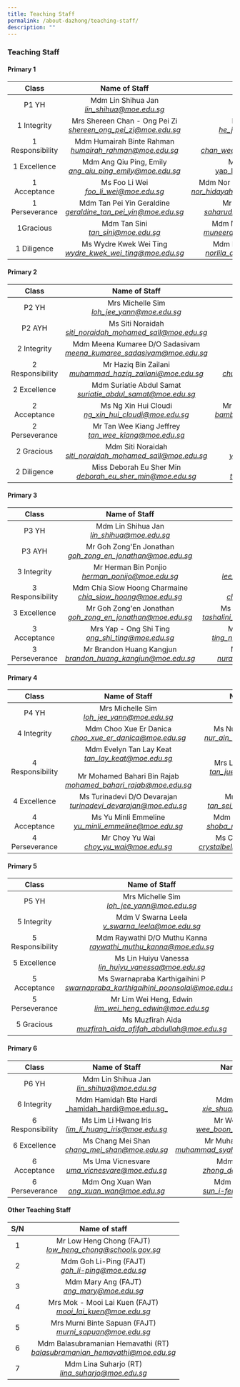 ```yaml
---
title: Teaching Staff
permalink: /about-dazhong/teaching-staff/
description: ""
---
```

### Teaching Staff

#### Primary 1

| Class 	| Name of Staff<br> 	| Name of Staff 	|
|:---:	|:---:	|:---:	|
|  P1 YH 	| Mdm Lin Shihua Jan<br>_[lin\_shihua@moe.edu.sg](mailto:lin_shihua@moe.edu.sg)_ 	|  	|
|  1 Integrity 	| Mrs Shereen Chan - Ong Pei Zi<br>_[shereen_ong_pei_zi@moe.edu.sg](mailto:shereen_ong_pei_zi@moe.edu.sg)_ 	|  Mdm He Jingwen<br>_[he_jingwen@moe.edu.sg](mailto:he_jingwen@moe.edu.sg)_|
| 1 Responsibility 	| Mdm Humairah Binte Rahman <br>_[humairah_rahman@moe.edu.sg](mailto:HUMAIRAH_RAHMAN@moe.edu.sg)_ 	| Mrs Dawn Kuah<br>_[chan_wee_teng_dawn@moe.edu.sg](mailto:chan_wee_teng_dawn@moe.edu.sg)_ 	|
|  1 Excellence 	|   Mdm Ang Qiu Ping, Emily<br>_[ang_qiu_ping_emily@moe.edu.sg](mailto:ang_qiu_ping_emily@moe.edu.sg)_  	| Mdm Yap Lay Hong <br>[yap_lay_hong@moe.edu.sg](mailto:yap_lay_hong@moe.edu.sg) 	|
|  1 Acceptance 	| Ms Foo Li Wei<br>_[foo_li_wei@moe.edu.sg](mailto:foo_li_wei@moe.edu.sg)_   	|  Mdm Nor Hidayah Bte Abdul Rahman <br>_[nor_hidayah_abdul_rahman@moe.edu.sg](mailto:nor_hidayah_abdul_rahman@moe.edu.sg)_ 	|
|  1 Perseverance 	| Mdm Tan Pei Yin Geraldine<br>_[geraldine_tan_pei_yin@moe.edu.sg](mailto:geraldine_tan_pei_yin@moe.edu.sg)_ 	| Mr Saharudin B Osman<br>_[saharudin_b_osman@moe.edu.sg](mailto:saharudin_b_osman@moe.edu.sg)_ 	|
|  1Gracious 	| Mdm Tan Sini<br>_[tan_sini@moe.edu.sg](mailto:tan_sini@moe.edu.sg)_ 	| Mdm Muneera Bte Abu Bakar<br>_[muneera_abu_bakar@moe.edu.sg](mailto:muneera_abu_bakar@moe.edu.sg)_ 	|
|  1 Diligence 	| Ms Wydre Kwek Wei Ting<br>_[wydre_kwek_wei_ting@moe.edu.sg](mailto:wydre_kwek_wei_ting@moe.edu.sg)_   	| Mdm Norlila Bte Abdul Ghani<br>_[norlila_abdul_ghani@moe.edu.sg](mailto:norlila_abdul_ghani@moe.edu.sg)_ 	|


#### Primary 2

| Class 	| Name of Staff 	| Name of Staff 	|
|:---:	|:---:	|:---:	|
| P2 YH 	| Mrs Michelle Sim<br>_[loh_jee_yann@moe.edu.sg](mailto:loh_jee_yann@moe.edu.sg)_<br> 	|  	|
| P2 AYH 	| Ms Siti Noraidah <br>_[siti_noraidah_mohamed_sall@moe.edu.sg](mailto:siti_noraidah_mohamed_sall@moe.edu.sg)_<br> 	|  	|
| 2 Integrity  	| Mdm Meena Kumaree D/O Sadasivam<br>_[meena_kumaree_sadasivam@moe.edu.sg](mailto:meena_kumaree_sadasivam@moe.edu.sg)_ 	| Ms Lin Meiling<br>_[lin_meiling@moe.edu.sg](mailto:lin_meiling@moe.edu.sg)_ 	|
| 2 Responsibility 	| Mr Haziq Bin Zailani<br>_[muhammad_haziq_zailani@moe.edu.sg](mailto:muhammad_haziq_zailani@moe.edu.sg)_ 	| Ms Chu Yun Li Lynnette<br>_[chu_yun_li_lynnette@moe.edu.sg](mailto:chu_yun_li_lynnette@moe.edu.sg)_  	|
|  2 Excellence 	| Mdm Suriatie Abdul Samat<br>_[suriatie_abdul_samat@moe.edu.sg](mailto:suriatie_abdul_samat@moe.edu.sg)_ 	| Ms Grace Tan<br>_[grace_tan@moe.edu.sg](mailto:grace_tan@moe.edu.sg)_ 	|
|  2 Acceptance 	| Ms Ng Xin Hui Cloudi<br>_[ng_xin_hui_cloudi@moe.edu.sg ](mailto:ng_xin_hui_cloudi@moe.edu.sg )_  	| Mr Bambang Edy Sugianto B M B<br>_[bambang_edy_sugianto@moe.edu.sg](mailto:bambang_edy_sugianto@moe.edu.sg)_   	|
|  2 Perseverance 	| Mr Tan Wee Kiang Jeffrey<br>_[tan_wee_kiang@moe.edu.sg](mailto:tan_wee_kiang@moe.edu.sg)_ 	| Mdm Chen Xiang<br>_[chen_xiang@moe.edu.sg](mailto:chen_xiang@moe.edu.sg)_ 	|
|  2 Gracious 	| Mdm Siti Noraidah <br>_[siti_noraidah_mohamed_sall@moe.edu.sg](mailto:siti_noraidah_mohamed_sall@moe.edu.sg)_	| Mr Yan Teck Whye<br>_[yan_teck_whye@moe.edu.sg](mailto:yan_teck_whye@moe.edu.sg)_  	|
|  2 Diligence  	| Miss Deborah Eu Sher Min<br>_[deborah\_eu\_sher\_min@moe.edu.sg](mailto:deborah_eu_sher_min@moe.edu.sg)_ 	|  Mr Tan Chin Whee Samuel<br>_[tan_chin_whee@moe.edu.sg](mailto:tan_chin_whee@moe.edu.sg)_  	|

#### Primary 3

| Class 	| Name of Staff 	| Name of Staff 	|
|:---:	|:---:	|:---:	|
| P3 YH 	| Mdm Lin Shihua Jan<br>_[lin_shihua@moe.edu.sg](mailto:lin_shihua@moe.edu.sg)_   	| <br>  	|
| P3 AYH 	| Mr Goh Zong'En Jonathan<br>_[goh_zong_en_jonathan@moe.edu.sg](mailto:goh_zong_en_jonathan@moe.edu.sg)_   	| <br>  	|
|  3 Integrity 	| Mr Herman Bin Ponjio<br>_[herman_ponijo@moe.edu.sg](mailto:herman_ponijo@moe.edu.sg)_ 	| Mdm Lee Siew Teng <br>_[lee_siew_teng@moe.edu.sg](mailto:lee_siew_teng@moe.edu.sg)_ 	|
| 3 Responsibility 	| Mdm Chia Siow Hoong Charmaine<br>_[chia_siow_hoong@moe.edu.sg](mailto:chia_siow_hoong@moe.edu.sg)_  	| Mdm Chen Liqin<br>_[chen_li_qin@moe.edu.sg](mailto:chen_li_qin@moe.edu.sg)_   	|
|    3 Excellence 	| Mr Goh Zong'en Jonathan<br>_[goh_zong_en_jonathan@moe.edu.sg](mailto:goh_zong_en_jonathan@moe.edu.sg)_ 	| Ms Tashalini K P Sathasivam<br>_[tashalini_k_p_sathasivam@moe.edu.sg](mailto:tashalini_k_p_sathasivam@moe.edu.sg)_ 	|
|  3 Acceptance 	| Mrs Yap - Ong Shi Ting<br>_[ong_shi_ting@moe.edu.sg](mailto:ong_shi_ting@moe.edu.sg)_ 	| Ms Ting Ning Xin Jessie<br>_[ting_ning_xin_jessie@moe.edu.sg](mailto:ting_ning_xin_jessie@moe.edu.sg)_ 	|
|   3 Perseverance 	| Mr Brandon Huang Kangjun<br>_[brandon_huang_kangjun@moe.edu.sg](mailto:brandon_huang_kangjun@moe.edu.sg)_ 	|  Mdm Nuraishah Jamal <br>_[nuraishah_jamal@moe.edu.sg](mailto:nuraishah_jamal@moe.edu.sg)_ 	|

#### Primary 4

| Class 	| Name of Staff 	| Name of Staff 	|
|:---:	|:---:	|:---:	|
| P4 YH 	| Mrs Michelle Sim<br>_[loh_jee_yann@moe.edu.sg](mailto:loh_jee_yann@moe.edu.sg)_ 	|  	|
|  4 Integrity 	| Mdm Choo Xue Er Danica<br> _[choo_xue_er_danica@moe.edu.sg](mailto:choo_xue_er_danica@moe.edu.sg)_  	| Ms Nur Ain Binti Borhan<br>_[nur_ain_borhan@moe.edu.sg](mailto:nur_ain_borhan@moe.edu.sg)_ 	|
| 4 Responsibility 	| Mdm Evelyn Tan Lay Keat<br>_[tan_lay_keat@moe.edu.sg](mailto:tan_lay_keat@moe.edu.sg)_<br><br>Mr Mohamed Bahari Bin Rajab<br>_[mohamed_bahari_rajab@moe.edu.sg](mailto:mohamed_bahari_rajab@moe.edu.sg)_	| Mrs Lim - Tan Jue Ying <br>_[tan_jue_ying@moe.edu.sg](mailto:tan_jue_ying@moe.edu.sg)_<br> 	|
|    4 Excellence 	| Ms Turinadevi D/O Devarajan<br>_[turinadevi_devarajan@moe.edu.sg](mailto:turinadevi_devarajan@moe.edu.sg)_ 	| Mr Tan Sei Hiong<br>_[tan_sei_hiong@moe.edu.sg](mailto:tan_sei_hiong@moe.edu.sg)_ 	|
|   4 Acceptance 	| Ms Yu Minli Emmeline<br>_[yu_minli_emmeline@moe.edu.sg](mailto:yu_minli_emmeline@moe.edu.sg)_  	| Mdm Shoba D/O Mohan<br>_[shoba_mohan@moe.edu.sg](mailto:shoba_mohan@moe.edu.sg)_ 	|
|   4 Perseverance 	| Mr Choy Yu Wai<br>_[choy_yu_wai@moe.edu.sg](mailto:choy_yu_wai@moe.edu.sg)_   	| Ms Crystalbelle Chang<br>_[crystalbelle_chang@moe.edu.sg](mailto:crystalbelle_chang@moe.edu.sg)_ 	|


#### Primary 5

| Class 	| Name of Staff 	| Name of Staff 	|
|:---:	|:---:	|:---:	|
| P5 YH 	| Mrs Michelle Sim<br>_[loh_jee_yann@moe.edu.sg](mailto:loh_jee_yann@moe.edu.sg)_    	|  	|
| 5 Integrity  	| Mdm V Swarna Leela<br>_[v_swarna_leela@moe.edu.sg](mailto:v_swarna_leela@moe.edu.sg)_ 	| Mdm Sun Ming Ming<br>_[sun_mingming@moe.edu.sg](mailto:sun_mingming@moe.edu.sg)_  	|
| 5 Responsibility 	| Mdm Raywathi D/O Muthu Kanna<br>_[raywathi_muthu_kanna@moe.edu.sg](mailto:raywathi_muthu_kanna@moe.edu.sg)_ 	| Mr Chen Xianghao Keith<br>_[chen_xianghao@moe.edu.sg](mailto:chen_xianghao@moe.edu.sg)_ 	|
| 5 Excellence  	| Ms Lin Huiyu Vanessa<br>_[lin_huiyu_vanessa@moe.edu.sg](mailto:lin_huiyu_vanessa@moe.edu.sg)_ 	|  Mr Syed Imran Bin Jamaluddin<br>_[syed_imran_jamaludin@moe.edu.sg](mailto:syed_imran_jamaludin@moe.edu.sg)_ 	|
|    5 Acceptance 	| Ms Swarnapraba Karthigaihini P<br>_[swarnapraba_karthigaihini_poonsolai@moe.edu.sg](mailto:swarnapraba_karthigaihini_poonsolai@moe.edu.sg)_  	| Mdm Ng Boon Shuen<br>_[ng_boon_shuen@moe.edu.sg](mailto:ng_boon_shuen@moe.edu.sg)_ 
|     5 Perseverance 	| Mr Lim Wei Heng, Edwin <br>_[lim_wei_heng_edwin@moe.edu.sg](mailto:lim_wei_heng_edwin@moe.edu.sg)_ 	| Ms Lim Ai Ying Angie<br>_[lim_ai_ying@moe.edu.sg](mailto:lim_ai_ying@moe.edu.sg)_  	|
5 Gracious 	| Ms Muzfirah Aida <br>_[muzfirah_aida_afifah_abdullah@moe.edu.sg ](mailto:muzfirah_aida_afifah_abdullah@moe.edu.sg )_ 	| Ms Ananthy D/O Marimuthu<br>_[ananthy_marimuthu@moe.edu.sg](mailto:ananthy_marimuthu@moe.edu.sg)_  	|

#### Primary 6

| Class 	| Name of Staff 	| Name of Staff 	|
|:---:	|:---:	|:---:	|
| P6 YH 	| Mdm Lin Shihua Jan<br>_[lin_shihua@moe.edu.sg](mailto:lin_shihua@moe.edu.sg)_    	|   	|
|  6 Integrity 	| Mdm Hamidah Bte Hardi<br>[_hamidah_hardi@moe.edu.sg_](mailto:hamidah_hardi@moe.edu.sg) 	| Mdm Xie Shuang<br>_[xie_shuang@moe.edu.sg](mailto:xie_shuang@moe.edu.sg)_   	|
|  6 Responsibility 	|     Ms Lim Li Hwang Iris<br>_[lim_li_huang_iris@moe.edu.sg](mailto:lim_li_huang_iris@moe.edu.sg)_ 	| Mr Wee Boon Nee<br>_[wee_boon_nee@moe.edu.sg](mailto:wee_boon_nee@moe.edu.sg)_ 	|
|     6 Excellence 	| Ms Chang Mei Shan<br>_[chang_mei_shan@moe.edu.sg](mailto:chang_mei_shan@moe.edu.sg)_ 	| Mr Muhammad Syahriel <br>_[muhammad_syahriel_sukar@moe.edu.sg](mailto:muhammad_syahriel_sukar@moe.edu.sg)_ 	|
|  6 Acceptance 	| Ms Uma Vicnesvare<br>_[uma_vicnesvare@moe.edu.sg](mailto:uma_vicnesvare@moe.edu.sg)_ 	| Mdm Zhong Dan<br>_[zhong_dan@moe.edu.sg ](mailto:zhong_dan@moe.edu.sg )_  	|
| 6 Perseverance 	| Mdm Ong Xuan Wan<br>_[ong_xuan_wan@moe.edu.sg ](mailto:ong_xuan_wan@moe.edu.sg )_ 	| Mdm Sun I - Feng<br>_[sun_i-feng@moe.edu.sg ](mailto:sun_i-feng@moe.edu.sg )_ 	|

#### Other Teaching Staff

| S/N 	| Name of staff 	|
|:---:	|:---:	|
| 1 	| Mr Low Heng Chong (FAJT)<br>_[low\_heng\_chong@schools.gov.sg](mailto:low_heng_chong@schools.gov.sg)_	|
| 2 	| Mdm Goh Li-Ping (FAJT) <br>_[goh\_li-ping@moe.edu.sg](mailto:goh_li-ping@moe.edu.sg)_  	|
| 3 	| Mdm Mary Ang (FAJT) <br>_[ang\_mary@moe.edu.sg](mailto:ang_mary@moe.edu.sg)_ 	|
| 4 	|  Mrs Mok - Mooi Lai Kuen (FAJT)<br>_[mooi\_lai\_kuen@moe.edu.sg](mailto:mooi_lai_kuen@moe.edu.sg)_ 	|
|  5 	|  Mrs Murni Binte Sapuan (FAJT) <br>_[murni\_sapuan@moe.edu.sg](mailto:murni_sapuan@moe.edu.sg)_  	|
|  6 	| Mdm Balasubramanian Hemavathi (RT)<br> _[balasubramanian\_hemavathi@moe.edu.sg](mailto:balasubramanian_hemavathi@moe.edu.sg)_    	|
|  7 	|  Mdm Lina Suharjo (RT)<br>_[lina\_suharjo@moe.edu.sg](mailto:lina_suharjo@moe.edu.sg)_  	|